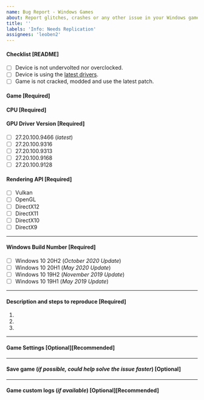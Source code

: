 ```yaml
---
name: Bug Report - Windows Games
about: Report glitches, crashes or any other issue in your Windows games.
title: ''
labels: 'Info: Needs Replication'
assignees: 'leoben2'
---
```


#### Checklist [README]
<!--
Please take a moment to review this checklist before completing the form.
-->
- [ ] Device is not undervolted nor overclocked.
- [ ] Device is using the [latest drivers](https://downloadcenter.intel.com/download/30381/Graphiques-Intel-Pilotes-DCH-Windows-10).
- [ ] Game is not cracked, modded and use the latest patch.

#### Game [Required]

#### CPU [Required]

#### GPU Driver Version [Required]
- [ ] 27.20.100.9466 (*latest*)
- [ ] 27.20.100.9316
- [ ] 27.20.100.9313
- [ ] 27.20.100.9168
- [ ] 27.20.100.9128

#### Rendering API [Required]
- [ ] Vulkan
- [ ] OpenGL
- [ ] DirectX12
- [ ] DirectX11
- [ ] DirectX10
- [ ] DirectX9

---
#### Windows Build Number [Required]
- [ ] Windows 10 20H2 (*October 2020 Update*)
- [ ] Windows 10 20H1 (*May 2020 Update*)
- [ ] Windows 10 19H2 (*November 2019 Update*)
- [ ] Windows 10 19H1 (*May 2019 Update*)

---
#### Description and steps to reproduce [Required]
<!--
Make sure you describe the issue and steps to reproduce.
-->
1. 
2. 
3. 

---
#### Game Settings [Optional][Recommended]
<!--
Share game settings and screenshots if needed.
-->

---
#### Save game (*if possible, could help solve the issue faster*) [Optional]


---
#### Game custom logs (*if available*) [Optional][Recommended]
<!--
Some games generate their own logs when running.
If this is the case you can usually find them in one of these locations:
* Documents folder
* "Saved Games" folder
* %appdata%/local folder
See IGCIT Wiki for more help!
-->
